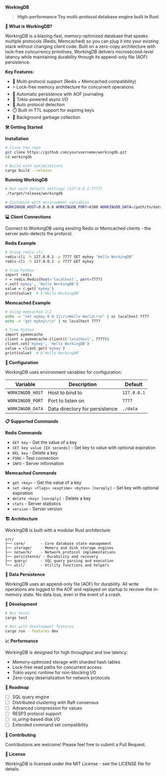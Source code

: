 **WorkingDB**

> **High-performance Toy multi-protocol database engine built in Rust**

**🚀 What is WorkingDB?**

WorkingDB is a blazing-fast, memory-optimized database that speaks multiple protocols (Redis, Memcached) so you can plug it into your existing stack without changing client code. Built on a zero-copy architecture with lock-free concurrency primitives, WorkingDB delivers microsecond-level latency while maintaining durability through its append-only file (AOF) persistence.

**Key Features:**
- 🔮 Multi-protocol support (Redis + Memcached compatibility)
- ⚡ Lock-free memory architecture for concurrent operations
- 💾 Automatic persistence with AOF journaling
- 🧵 Tokio-powered async I/O
- 🔄 Auto protocol detection
- ⏱️ Built-in TTL support for expiring keys
- 🧹 Background garbage collection

**🛠️ Getting Started**

**Installation**

```bash
# Clone the repo
git clone https://github.com/yourusername/workingdb.git
cd workingdb

# Build with optimizations
cargo build --release
```

**Running WorkingDB**

```bash
# Run with default settings (127.0.0.1:7777)
./target/release/workingdb

# Customize with environment variables
WORKINGDB_HOST=0.0.0.0 WORKINGDB_PORT=6380 WORKINGDB_DATA=/path/to/data ./target/release/workingdb
```

**💻 Client Connections**

Connect to WorkingDB using existing Redis or Memcached clients - the server auto-detects the protocol.

**Redis Example**

```bash
# Using redis-cli
redis-cli -h 127.0.0.1 -p 7777 SET mykey "Hello WorkingDB"
redis-cli -h 127.0.0.1 -p 7777 GET mykey

# From Python
import redis
r = redis.Redis(host='localhost', port=7777)
r.set('mykey', 'Hello WorkingDB')
value = r.get('mykey')
print(value)  # b'Hello WorkingDB'
```

**Memcached Example**

```bash
# Using memcached CLI
echo -e "set mykey 0 0 11\r\nHello World\r\n" | nc localhost 7777
echo -e "get mykey\r\n" | nc localhost 7777

# From Python
import pymemcache
client = pymemcache.Client(('localhost', 7777))
client.set('mykey', 'Hello WorkingDB')
value = client.get('mykey')
print(value)  # b'Hello WorkingDB'
```

**🔧 Configuration**

WorkingDB uses environment variables for configuration:

| Variable | Description | Default |
|----------|-------------|---------|
| `WORKINGDB_HOST` | Host to bind to | `127.0.0.1` |
| `WORKINGDB_PORT` | Port to listen on | `7777` |
| `WORKINGDB_DATA` | Data directory for persistence | `./data` |

**📋 Supported Commands**

**Redis Commands**
- `GET key` - Get the value of a key
- `SET key value [EX seconds]` - Set key to value with optional expiration
- `DEL key` - Delete a key
- `PING` - Test connection
- `INFO` - Server information

**Memcached Commands**
- `get <key>` - Get the value of a key
- `set <key> <flags> <exptime> <bytes> [noreply]` - Set key with optional expiration
- `delete <key> [noreply]` - Delete a key
- `stats` - Server statistics
- `version` - Server version

**🏗️ Architecture**

WorkingDB is built with a modular Rust architecture:

```
src/
├── core/       - Core database state management
├── storage/    - Memory and disk storage engines
├── network/    - Network protocol implementations
├── persistence/ - Durability and recovery
├── query/      - SQL query parsing and execution
└── util/       - Utility functions and helpers
```

**🔐 Data Persistence**

WorkingDB uses an append-only file (AOF) for durability. All write operations are logged to the AOF and replayed on startup to recover the in-memory state. No data loss, even in the event of a crash.

**🧪 Development**

```bash
# Run tests
cargo test

# Run with development features
cargo run --features dev
```

**📈 Performance**

WorkingDB is designed for high throughput and low latency:

- Memory-optimized storage with sharded hash tables
- Lock-free read paths for concurrent access
- Tokio async runtime for non-blocking I/O
- Zero-copy deserialization for network protocols

**🔮 Roadmap**

- [ ] SQL query engine
- [ ] Distributed clustering with Raft consensus
- [ ] Advanced compression for values
- [ ] RESP3 protocol support
- [ ] io_uring-based disk I/O
- [ ] Extended command set compatibility

**🤝 Contributing**

Contributions are welcome! Please feel free to submit a Pull Request.

**📄 License**

WorkingDB is licensed under the MIT License - see the LICENSE file for details.
